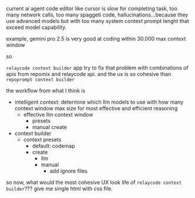 current ai agent code editor like cursor is slow for completing task, too many network calls, too many spaggeti code, hallucinations...because they use advanced models but with too many system context prompt lenght that exceed model capability.

example, gemini pro 2.5 is very good at coding within 30.000 max context window

so

`relaycode context builder` app try to fix that problem with combinations of apis from repomix and relaycode api. and the ux is so cohesive than `repoprompt context builder`

the workflow from what I think is

- intelligent context: determine which llm models to use with how many context window max size for most effective and efficient reasoning
	- effective llm context window
		- presets
		- manual create
- context builder
	- context presets
		- default: codemap
		- create
			- llm
			- manual
				- add ignore files


so now, what would the most cohesive UX look life of  `relaycode context builder`??? give me single html with css file.
